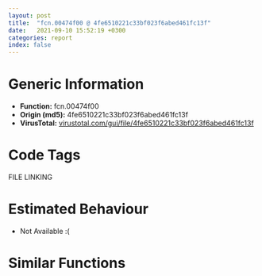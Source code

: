 ```yaml
---
layout: post
title:  "fcn.00474f00 @ 4fe6510221c33bf023f6abed461fc13f"
date:   2021-09-10 15:52:19 +0300
categories: report
index: false
---
```


# Generic Information
- **Function:** fcn.00474f00
- **Origin (md5):** 4fe6510221c33bf023f6abed461fc13f
- **VirusTotal:** [virustotal.com/gui/file/4fe6510221c33bf023f6abed461fc13f][virustotal_ref]

# Code Tags
<span class="tag" id="FILE">FILE</span>
<span class="tag" id="LINKING">LINKING</span>


# Estimated Behaviour
<ul><li class="bhv-desc" id="na">Not Available :(</li></ul>

# Similar Functions
<script type="text/javascript" src="https://www.gstatic.com/charts/loader.js"></script>
<script type="text/javascript">

    google.charts.load('current', {'packages':['corechart']});
    google.charts.setOnLoadCallback(drawChart);

    function drawChart() {
    var data = new google.visualization.DataTable();
        data.addColumn('number', 'X');
        data.addColumn('number', 'Y');
        data.addColumn({type: 'string', role: 'tooltip', 'p': {'html': true}});
        data.addColumn({'type': 'string', 'role': 'style'});
        
        data.addRows([
    [0, 0, '<b><a href="/report/fcn.00474f00@4fe6510221c33bf023f6abed461fc13f">fcn.00474f00</a><br>@4fe6510221c33bf023f6abed461fc13f</b><br>', 'point { fill-color: #e0440e; }'],

        ]);

    var options = {
        title: 'Similarity Plot',
        legend: 'none',
        colors: ['#dedbd9', '#e6693e', '#ec8f6e', '#f3b49f', '#f6c7b6'],
        tooltip: {isHtml: true, trigger: 'both'},
        explorer: {
        actions: ["dragToZoom", "rightClickToReset"],
        },
        chartArea: {
        width: '80%',
        height: '80%'
        },
        width: '100%',
        height: '100%'
    };

    var chart = new google.visualization.ScatterChart(document.getElementById('chart_div'));

    chart.draw(data, options);
    }
    
</script>


<div id="chart_div" style="width: 100%px; height: 100%;"></div>

# Disassembled Code
{% highlight nasm %}

sub esp, 0x48
push ebx
mov ebx, dword[esp+0x68]
push ebp
mov ebp, dword[esp+0x54]
push esi
mov esi, dword[esp+0x64]
push edi
mov edi, dword[esp+0x6c]
mov dword[esp+0x14], 0
mov dword[esi], 0xffffffff
test ebx, ebx
je off.b44
mov byte[ebx], 0
cmp word[ebp], 0
je off.b405
push 6
push str.hicon:
push ebp
mov byte[esp+0x1f], 0
mov byte[esp+0x1e], 0
call fcn.0048d597
add esp, 0xc
test eax, eax
je off.b113
test edi, edi
jne off.b226
push 8
push str.hbitmap:
push ebp
call fcn.0048d597
add esp, 0xc
test eax, eax
jne off.b226
cmp word[ebp+0xa], 0x3a
jne off.b131
mov dword[esi], 1
add ebp, 0xc
jmp off.b140
mov dword[esi], 0
add ebp, 0x10
cmp word[ebp], 0x2a
mov dword[esp+0x5c], ebp
sete al
mov byte[esp+0x13], 1
mov byte[esp+0x12], al
test al, al
je off.b179
add ebp, 2
mov dword[esp+0x5c], ebp
test ebx, ebx
je off.b179
mov byte[ebx], 1
mov eax, ebp
call fcn.0040d200
test al, al
je off.b205
push 0x10
push 0
push ebp
call fcn.0048e7e7
add esp, 0xc
jmp off.b214
push ebp
call fcn.0048dff1
add esp, 4
mov dword[esp+0x14], eax
test eax, eax
je off.b405
push 0x2e
push ebp
call fcn.0048e91d
mov ebx, eax
add esp, 8
test ebx, ebx
je off.b246
add ebx, 2
mov eax, dword[esp+0x14]
test eax, eax
jne off.b419
cmp edi, 1
ja off.b361
test ebx, ebx
je off.b419
push 0x4a9bb8
push ebx
call fcn.0048cd49
add esp, 8
test eax, eax
je off.b361
push 0x4a9bc0
push ebx
call fcn.0048cd49
add esp, 8
test eax, eax
je off.b361
push 0x4bcfe4
push ebx
call fcn.0048cd49
add esp, 8
test eax, eax
je off.b361
push 0x4bcfec
push ebx
call fcn.0048cd49
add esp, 8
test eax, eax
je off.b361
push 0x4bcff4
push ebx
call fcn.0048cd49
add esp, 8
test eax, eax
jne off.b415
mov eax, dword[esp+0x64]
mov ecx, dword[esp+0x60]
push eax
push ecx
push edi
push ebp
mov byte[esp+0x21], 1
mov dword[esi], 1
call fcn.00475640
add esp, 0x10
mov dword[esp+0x14], eax
cmp eax, 2
jae off.b534
xor eax, eax
pop edi
pop esi
pop ebp
pop ebx
add esp, 0x48
ret
mov eax, dword[esp+0x14]
mov byte[esp+0x11], 0
test edi, edi
jle off.b436
mov dword[esi], 1
jmp off.b534
test ebx, ebx
je off.b534
push 0x4a9bb0
push ebx
call fcn.0048cd49
add esp, 8
test eax, eax
jne off.b466
mov dword[esi], 1
jmp off.b530
push 0x4bcffc
push ebx
call fcn.0048cd49
add esp, 8
test eax, eax
je off.b524
push 0x4bd004
push ebx
call fcn.0048cd49
add esp, 8
test eax, eax
je off.b524
push 0x4bd00c
push ebx
call fcn.0048cd49
add esp, 8
test eax, eax
jne off.b530
mov dword[esi], eax
jmp off.b530
mov dword[esi], 2
mov eax, dword[esp+0x14]
mov edx, dword[esp+0x60]
mov ecx, dword[esp+0x64]
cmp edx, 0xffffffff
je off.b552
cmp ecx, 0xffffffff
jne off.b577
xor esi, esi
cmp edx, esi
je off.b562
cmp ecx, esi
jne off.b577
mov dword[esp+0x64], esi
mov dword[esp+0x60], esi
mov byte[esp+0x10], 0
jmp off.b599
cmp edx, 0xffffffff
je off.b594
cmp ecx, 0xffffffff
je off.b594
mov byte[esp+0x10], 0
jmp off.b599
mov byte[esp+0x10], 1
mov esi, dword[sym.imp.KERNEL32.dll_LoadLibraryW]
xor edi, edi
cmp byte[esp+0x70], 0
je off.b636
push str.gdiplus
call esi
mov edi, eax
mov eax, dword[esp+0x14]
test edi, edi
jne off.b636
mov byte[esp+0x70], 0
test eax, eax
jne off.b798
mov edx, dword[esp+0x68]
mov edx, dword[edx]
cmp edx, 0xffffffff
jle off.b798
cmp byte[esp+0x70], al
jne off.b798
cmp byte[esp+0x10], al
je off.b679
xor ecx, ecx
jmp off.b687
mov eax, dword[esp+0x60]
mov ecx, dword[esp+0x64]
push 0x2010
push ecx
push eax
push edx
push ebp
push 0
call dword[sym.imp.USER32.dll_LoadImageW]
mov dword[esp+0x14], eax
test eax, eax
je off.b727
cmp byte[esp+0x10], 0
jne off.b798
pop edi
pop esi
pop ebp
pop ebx
add esp, 0x48
ret
push ebp
call dword[sym.imp.KERNEL32.dll_GetFileAttributesW]
cmp eax, 0xffffffff
je off.b405
cmp dword[esp+0x6c], 0
jle off.b794
mov eax, dword[esp+0x64]
mov ecx, dword[esp+0x60]
mov edx, dword[esp+0x6c]
push eax
push ecx
push edx
push ebp
call fcn.00475640
add esp, 0x10
mov dword[esp+0x14], eax
cmp eax, 2
jb off.b405
mov byte[esp+0x11], 1
jmp off.b798
mov eax, dword[esp+0x14]
mov dword[esp+0x18], 0
test eax, eax
jne off.b1091
cmp byte[esp+0x70], 0
mov eax, dword[esp+0x68]
mov dword[eax], 0
jne off.b889
test ebx, ebx
je off.b889
push 0x4bd024
push ebx
call fcn.0048cd49
add esp, 8
test eax, eax
je off.b902
push str.jpeg
push ebx
call fcn.0048cd49
add esp, 8
test eax, eax
je off.b902
push 0x4bd038
push ebx
call fcn.0048cd49
add esp, 8
test eax, eax
je off.b902
test edi, edi
jne off.b910
push str.gdiplus
call esi
mov edi, eax
test edi, edi
je off.b1288
mov esi, dword[sym.imp.KERNEL32.dll_GetProcAddress]
push str.GdiplusStartup
push edi
call esi
push str.GdiplusShutdown
push edi
mov ebp, eax
call esi
push str.GdipCreateBitmapFromFile
push edi
mov dword[esp+0x30], eax
call esi
push str.GdipCreateHBITMAPFromBitmap
push edi
mov ebx, eax
call esi
push str.GdipDisposeImage
push edi
mov dword[esp+0x28], eax
call esi
mov esi, eax
xor eax, eax
mov dword[esp+0x2c], 1
mov dword[esp+0x30], eax
mov dword[esp+0x34], eax
mov dword[esp+0x38], eax
cmp ebp, eax
je off.b1076
push eax
lea ecx, [esp+0x30]
push ecx
lea edx, [esp+0x2c]
push edx
call ebp
test eax, eax
jne off.b1076
mov ecx, dword[esp+0x5c]
lea eax, [esp+0x1c]
push eax
push ecx
call ebx
test eax, eax
jne off.b1067
mov eax, dword[esp+0x1c]
push 0xff000000
lea edx, [esp+0x18]
push edx
push eax
call dword[esp+0x2c]
test eax, eax
je off.b1060
mov dword[esp+0x14], 0
mov ecx, dword[esp+0x1c]
push ecx
call esi
mov edx, dword[esp+0x24]
push edx
call dword[esp+0x2c]
push edi
call dword[sym.imp.KERNEL32.dll_FreeLibrary]
mov eax, dword[esp+0x14]
mov ebp, dword[esp+0x5c]
cmp byte[esp+0x10], 0
je off.b1640
mov esi, dword[esp+0x68]
cmp dword[esi], 0
je off.b1135
lea ecx, [esp+0x2c]
push ecx
push eax
call dword[sym.imp.USER32.dll_GetIconInfo]
test eax, eax
je off.b1613
mov eax, dword[esp+0x38]
lea edx, [esp+0x40]
push edx
push 0x18
push eax
call dword[sym.imp.GDI32.dll_GetObjectW]
mov edi, dword[esp+0x64]
cmp edi, 0xffffffff
jne off.b1572
cmp dword[esp+0x44], 0
je off.b1194
fild dword[esp+0x48]
fidiv dword[esp+0x44]
fimul dword[esp+0x60]
fadd qword[0x4bd488]
call fcn.0049b670
mov edi, eax
mov ebx, dword[esp+0x60]
cmp dword[esi], 0
je off.b1634
mov eax, dword[esp+0x3c]
mov esi, dword[sym.imp.GDI32.dll_DeleteObject]
push eax
call esi
mov ecx, dword[esp+0x38]
push ecx
call esi
cmp byte[esp+0x11], 0
jne off.b1634
cmp byte[esp+0x13], 0
jne off.b1634
mov edx, dword[esp+0x14]
push edx
call dword[sym.imp.USER32.dll_DestroyIcon]
mov eax, dword[esp+0x68]
mov ecx, dword[eax]
push 0x10
push edi
push ebx
push ecx
push ebp
push 0
call dword[sym.imp.USER32.dll_LoadImageW]
pop edi
pop esi
pop ebp
pop ebx
add esp, 0x48
ret
push 0
push 0
push 3
push 0
push 0
push 0x80000000
push ebp
call dword[sym.imp.KERNEL32.dll_CreateFileW]
mov edi, eax
cmp edi, 0xffffffff
je off.b405
push 0
push edi
call dword[sym.imp.KERNEL32.dll_GetFileSize]
push eax
push 2
mov dword[esp+0x64], eax
call dword[sym.imp.KERNEL32.dll_GlobalAlloc]
mov esi, eax
test esi, esi
jne off.b1366
push edi
call dword[sym.imp.KERNEL32.dll_CloseHandle]
xor eax, eax
pop edi
pop esi
pop ebp
pop ebx
add esp, 0x48
ret
push esi
call dword[sym.imp.KERNEL32.dll_GlobalLock]
test eax, eax
jne off.b1401
push edi
call dword[sym.imp.KERNEL32.dll_CloseHandle]
push esi
call dword[sym.imp.KERNEL32.dll_GlobalFree]
xor eax, eax
pop edi
pop esi
pop ebp
pop ebx
add esp, 0x48
ret
mov edx, dword[esp+0x5c]
push 0
lea ecx, [esp+0x60]
push ecx
push edx
push eax
push edi
call dword[sym.imp.KERNEL32.dll_ReadFile]
push esi
call dword[sym.imp.KERNEL32.dll_GlobalUnlock]
push edi
call dword[sym.imp.KERNEL32.dll_CloseHandle]
lea eax, [esp+0x1c]
push eax
push 0
push esi
call dword[sym.imp.ole32.dll_CreateStreamOnHGlobal]
test eax, eax
js off.b1384
mov eax, dword[esp+0x1c]
test eax, eax
je off.b1384
lea ecx, [esp+0x18]
push ecx
push 0x49e7c8
push 0
push 0
push eax
call dword[sym.imp.OLEAUT32.dll_OleCreatePictureIndirect]
test eax, eax
jns off.b1494
mov dword[esp+0x18], 0
mov eax, dword[esp+0x1c]
mov edx, dword[eax]
push eax
mov eax, dword[edx+8]
call eax
push esi
call dword[sym.imp.KERNEL32.dll_GlobalFree]
mov eax, dword[esp+0x18]
test eax, eax
je off.b405
mov ecx, dword[eax]
lea edx, [esp+0x14]
push edx
push eax
mov eax, dword[ecx+0xc]
call eax
mov eax, dword[esp+0x14]
test eax, eax
jne off.b1091
mov eax, dword[esp+0x18]
mov ecx, dword[eax]
mov edx, dword[ecx+8]
push eax
call edx
xor eax, eax
pop edi
pop esi
pop ebp
pop ebx
add esp, 0x48
ret
cmp dword[esp+0x48], 0
je off.b1194
fild dword[esp+0x44]
fidiv dword[esp+0x48]
fimul dword[esp+0x64]
fadd qword[0x4bd488]
call fcn.0049b670
mov ebx, eax
jmp off.b1198
mov edx, dword[esp+0x14]
push edx
call dword[sym.imp.USER32.dll_DestroyIcon]
xor eax, eax
pop edi
pop esi
pop ebp
pop ebx
add esp, 0x48
ret
mov eax, dword[esp+0x14]
jmp off.b1648
mov edi, dword[esp+0x64]
mov ebx, dword[esp+0x60]
cmp dword[esp+0x18], 0
je off.b1702
test ebx, ebx
jne off.b1668
test edi, edi
jne off.b1668
lea ecx, [ebx+4]
jmp off.b1670
xor ecx, ecx
push ecx
push edi
push ebx
push 0
push eax
call dword[sym.imp.USER32.dll_CopyImage]
mov esi, eax
mov eax, dword[esp+0x18]
mov ecx, dword[eax]
mov edx, dword[ecx+8]
push eax
call edx
mov ebp, dword[esp+0x74]
jmp off.b1779
test ebx, ebx
jne off.b1733
test edi, edi
jne off.b1733
cmp byte[esp+0x12], 0
je off.b1795
mov ebp, dword[esp+0x74]
test ebp, ebp
je off.b1737
pop edi
pop esi
pop ebp
pop ebx
add esp, 0x48
ret
mov ebp, dword[esp+0x74]
cmp byte[esp+0x12], 0
je off.b1755
mov ecx, ebp
neg ecx
sbb ecx, ecx
and ecx, 4
jmp off.b1760
mov ecx, 0xc
push ecx
mov ecx, dword[esp+0x6c]
mov edx, dword[ecx]
push edi
push ebx
push edx
push eax
call dword[sym.imp.USER32.dll_CopyImage]
mov esi, eax
cmp dword[esp+0x14], esi
je off.b1793
test ebp, ebp
je off.b1793
mov byte[ebp], 0
mov eax, esi
pop edi
pop esi
pop ebp
pop ebx
add esp, 0x48
ret

{% endhighlight %}

[virustotal_ref]: https://www.virustotal.com/gui/file/4fe6510221c33bf023f6abed461fc13f